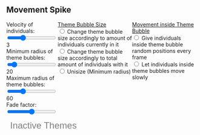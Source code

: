 ## Movement Spike

<div id="upperPanel" class="flexRow">
  <div class="slidecontainer" height="30px">
    <div class="float-left">
      Velocity of individuals: 
      <input type="range" min="0" max="10" value="3" step="1" class="slider" id="velocity-slider">
    </div>
    <div id="velocity-text">
      3
    </div>
    <div class="float-left">
      Minimum radius of theme bubbles: 
      <input type="range" min="1" max="200" value="20" step="1" class="slider" id="min-radius-slider">
    </div>
    <div id="min-radius-text">
      20
    </div>
    <div class="float-left">
      Maximum radius of theme bubbles: 
      <input type="range" min="1" max="200" value="60" step="1" class="slider" id="max-radius-slider">
    </div>
    <div id="max-radius-text">
      60
    </div>
    <div class="float-left">
      Fade factor: 
      <input type="range" min="0" max="100" value="50" step="1" class="slider" id="fade-factor-slider">
      </div>
  </div>
  <div id="preferencePanel" class="flexRow"> 
    <div id="themeBubbleSizeSelect">
    <u> Theme Bubble Size </u> <br>
      <input type="radio" id="singleTheme" name="singleTheme" value="singleTheme">
      <label for="singleTheme"> Change theme bubble size accordingly to amount of individuals currently in it</label><br>
      <input type="radio" id="totalCountTheme" name="totalCountTheme" value="totalCountTheme">
      <label for="totalCountTheme"> Change theme bubble size accordingly to total amount of individuals with it</label><br>
      <input type="radio" id="unisize" name="unisize" value="unisize">
      <label for="unisize"> Unisize (Minimum radius)</label><br>
    </div>
    <div id="movementInsideThemeBubble">
    <u> Movement inside Theme Bubble </u> <br>
      <input type="radio" id="randomMovement" name="randomMovement" value="randomMovement">
      <label for="randomMovement"> Give individuals inside theme bubble random positions every frame </label><br>
      <input type="radio" id="smallMovement" name="smallMovement" value="smallMovement">
      <label for="smallMovement"> Let individuals inside theme bubbles move slowly</label><br>
    </div>
  </div>
</div>

<div id="divCanvas">
    <svg id="not-active">
      <text x=10 y=25 style="fill:grey; font-family: Arial; font-size: 24px"> Inactive Themes </text>
    </svg>
 </div>
  <canvas id="my-canvas"></canvas>
  <svg id="svg"></svg>
</div>



<style>
circle, .circle {
	fill: #b36;
	fill-opacity: 0.8;
}

.circleForm {
  opacity: 0.4;
}


.flexColumn {
  display: flex;
  flex-direction: column;
}

.flexRow {
  display: flex;
  flex-direction: row;
}

.float-left {
  float: left;
}

.slidecontainer {
  padding-bottom: 10px;
}

#activate-themes-select option {
    font-size: 16px;
    padding: 5px;
    background: #ffffff;
}
</style>

<script>
import { AVFParser } from "https://lively-kernel.org/voices/parsing-data/avf-parser.js"
import d3 from "src/external/d3.v5.js";
import { ReGL } from "./movement-regl-point-wrapper.js"

// Draw svg constants
const MAX_WIDTH = 1600
const MAX_HEIGHT = 800
const Z_INDEX = 5

// Point constants
const POINT_SIZE = 7

// Center constants
var CENTER_RADIUS = 50
var MAX_RADIUS = 50
var inactive_radius = 35

// Movement constants
var STEP_SIZE = 4

var divCanvas = lively.query(this, "#divCanvas")
var canvas = lively.query(this, "#my-canvas")
canvas.width = MAX_WIDTH
canvas.height = MAX_HEIGHT
canvas.style.position = "absolute"
//const canvas = this.parentElement.querySelector('canvas')
//const ctx = canvas.getContext('2d')

var svg = lively.query(this, '#svg')
svg.style.position = "absolute"
svg.style.width = MAX_WIDTH
svg.style.height = MAX_HEIGHT
svg.style.zIndex = Z_INDEX

var activeDrawBorders = {min_width: MAX_WIDTH * 0.2, max_width: MAX_WIDTH, min_height: 0, max_height: MAX_HEIGHT }
var inactiveDrawBorders = {min_width: 10, max_width: MAX_WIDTH * 0.2, min_height: 20 + inactive_radius, max_height: MAX_HEIGHT }

var themesDict = {}


var notActiveSvg = lively.query(this, "#not-active")
//notActiveSvg.style.width = "auto"
notActiveSvg.style.position = "absolute"
notActiveSvg.style.float = "left"
notActiveSvg.style.height = MAX_HEIGHT
notActiveSvg.style.width = MAX_WIDTH * 0.2 + "px"
notActiveSvg.margin = "10px"
notActiveSvg.style.border = "1px dashed black"


var velocitySlider = lively.query(this, "#velocity-slider")
var velocityText = lively.query(this, "#velocity-text")

var minRadiusSlider = lively.query(this, "#min-radius-slider")
var minRadiusText = lively.query(this, "#min-radius-text")

var maxRadiusSlider = lively.query(this, "#max-radius-slider")
var maxRadiusText = lively.query(this, "#max-radius-text")

var fadeFactorSlider = lively.query(this, "#fade-factor-slider")


var singleThemeBubbleSize = lively.query(this, '#singleTheme')
var totalCountThemeBubbleSize = lively.query(this, '#totalCountTheme')
var themeBubbleSizeSelect = lively.query(this, '#themeBubbleSizeSelect')
var unisizeThemeBubbleSize = lively.query(this, "#unisize")
unisizeThemeBubbleSize.checked = true

var randomMovementSelect = lively.query(this, "#randomMovement")
randomMovementSelect.checked = true
var smallMovementSelect = lively.query(this, "#smallMovement")

var d3Svg = d3.select(svg)
var width = svg.width
var height = svg.height

var curThemeBubbleSizeStyle = "unisize"
var curInsideThemeBubbleStrategy = "randomMovement"

var fadeFactor = 50
var maximumWaitTime = 1000 // 1 sec - for one aging step 


// initialize context

var world = this
var context = canvas.getContext("webgl") 

// initialize helper objects

var regl = new ReGL(context)

var fbo = regl.regl.framebuffer({
    width: MAX_WIDTH,
    height: MAX_HEIGHT,
    colorFormat: 'rgba',
    depth: false,
    stencil: false,
  })
  
var pastFbo = regl.regl.framebuffer({
    width: MAX_WIDTH,
    height: MAX_HEIGHT,
    colorFormat: 'rgba',
    depth: false,
    stencil: false,
  })
  
  
const drawFbo = regl.regl({
    framebuffer: fbo,
    frag: `
      precision mediump float;
      varying vec4 fragColor;
      
      void main () {
        float r = 0.0, delta = 0.0, alpha = 1.0;
        vec2 cxy = 2.0 * gl_PointCoord - 1.0;
        r = dot(cxy, cxy);

        if (r > 1.0) {
          discard;
         //gl_FragColor = vec4(0.0,0.0,0.0, 0.2);
        //} else if (r > 0.8) {
          //gl_FragColor = vec4(0.0, 0.0, 0.0, 1);
        } else {
          gl_FragColor = vec4(fragColor[0], fragColor[1], fragColor[2], 0.5);
        }
      }`,
    vert: `
      precision mediump float;
      attribute vec2 position;
      attribute float pointWidth;
      attribute vec4 color;

      varying vec4 fragColor;
      uniform float stageWidth;
      uniform float stageHeight;

      // helper function to transform from pixel space to normalized
      // device coordinates (NDC). In NDC (0,0) is the middle,
      // (-1, 1) is the top left and (1, -1) is the bottom right.
      // Stolen from Peter Beshai's great blog post:
      // http://peterbeshai.com/beautifully-animate-points-with-webgl-and-regl.html
      vec2 normalizeCoords(vec2 position) {
        // read in the positions into x and y vars
        float x = position[0];
        float y = position[1];

        return vec2(
          2.0 * ((x / stageWidth) - 0.5),
          // invert y to treat [0,0] as bottom left in pixel space
          -(2.0 * ((y / stageHeight) - 0.5)));
      }

      void main () {
        gl_PointSize = pointWidth;
        gl_Position = vec4(normalizeCoords(position), 0, 1);
        fragColor = color;
      }`,
      attributes: {
        position: function(context, props) {
          return props.points.map(function(point) {
            return [point.drawing.x, point.drawing.y];
          });
        },
        color: function(context, props) {
          return props.points.map(function(point) {
            let c = point.drawing.color
            return [c.r/255.0, c.g/255.0, c.b/255.0, c.opacity];
          });
        },
        pointWidth: function(context, props) {
          return props.points.map(function(point) {
            return point.drawing.size;
          });
        }
      },

      uniforms: {
        stageWidth: regl.regl.context("drawingBufferWidth"),
        stageHeight: regl.regl.context("drawingBufferHeight"),
      },

      count: function(context, props) {
        return props.points.length;
      },
      primitive: "points"
      
  })


const saveToPastBuffer = regl.regl({
    framebuffer: pastFbo,
    frag: `
    precision mediump float;
    uniform sampler2D texture;
    uniform float opacity;
    varying vec2 uv;
    void main () {
    
      gl_FragColor = vec4(floor(255.0 * texture2D(texture,uv) * opacity) / 255.0);
    }`,

    vert: `
    precision mediump float;
    attribute vec2 position;
    varying vec2 uv;
    void main () {
      uv = vec2(1.0 - position.x, 1.0 - position.y);
      gl_Position = vec4(1.0 - 2.0 * position, 0, 1);
    }`,

    attributes: {
      position: [
        -2, 0,
        0, -2,
        2, 2]
    },
    uniforms: {
      texture: fbo,
      opacity: regl.regl.prop('opacity')
    },
    count: 3    
})
  
const drawBuffer = (sourceBuffer, targetBuffer) => regl.regl({
    framebuffer: targetBuffer,
    frag: `
    precision mediump float;
    uniform sampler2D texture;
    varying vec2 uv;
    void main () {
      gl_FragColor = texture2D(texture, uv);
    }`,

    vert: `
    precision mediump float;
    attribute vec2 position;
    varying vec2 uv;
    void main () {
      uv = vec2(1.0 - position.x, 1.0 - position.y);
      gl_Position = vec4(1.0 - 2.0 * position, 0, 1);
    }`,

    attributes: {
      position: [
        -2, 0,
        0, -2,
        2, 2]
    },

    uniforms: {
      texture: sourceBuffer
    },
    count: 3    
})

const clearBuffer = (buffer) => regl.regl.clear({
        color: [1.0, 1.0, 1.0, 1.0],
        depth: 1,
        stencil: 0,
        framebuffer: buffer
  })

const clearCanvas = clearBuffer(pastFbo)
const drawPastToCurrent = drawBuffer(pastFbo, fbo)
const drawCurrentToScreen = drawBuffer(fbo, null)

var node
var themes
var activeThemeCounts = {}
var individuals = []

velocitySlider.oninput = function() {
  let value = this.value
  velocityText.innerHTML = value
  STEP_SIZE = +value
};

minRadiusSlider.oninput = function() {
  let value = this.value
  minRadiusText.innerHTML = value
  CENTER_RADIUS = +value
  updateNodes()
};

maxRadiusSlider.oninput = function() {
  let value = this.value
  maxRadiusText.innerHTML = value
  MAX_RADIUS = +value
  updateNodes()
};

fadeFactorSlider.oninput = function() {
  let value = this.value
  fadeFactor = +value
};

singleThemeBubbleSize.onclick = function(){
  if (singleThemeBubbleSize.checked) {
    curThemeBubbleSizeStyle = "singleTheme"
    totalCountThemeBubbleSize.checked = false
    unisizeThemeBubbleSize.checked = false
  } else {
    curThemeBubbleSizeStyle = "unisize"
    unisizeThemeBubbleSize.checked = true
  }
  updateNodes()
};

totalCountThemeBubbleSize.onclick = function(){
debugger
  if (totalCountThemeBubbleSize.checked) {
    curThemeBubbleSizeStyle = "totalCountTheme"
    singleThemeBubbleSize.checked = false
    unisizeThemeBubbleSize.checked = false
  } else {
    curThemeBubbleSizeStyle = "unisize"
    unisizeThemeBubbleSize.checked = true
  }
  updateNodes()
};

unisizeThemeBubbleSize.onclick = function(){
  if (unisizeThemeBubbleSize.checked) {
    curThemeBubbleSizeStyle = "unisize"
    singleThemeBubbleSize.checked = false
    totalCountThemeBubbleSize.checked = false
  } else {
    unisizeThemeBubbleSize.checked = true
    lively.notify("To disable unisize Theme Bubble Size select other Theme Bubble Size option.")
  }
  updateNodes()
}

randomMovementSelect.onclick = function(){
  if (randomMovementSelect.checked) {
    curInsideThemeBubbleStrategy = "randomMovement"
    smallMovementSelect.checked = false
  } else {
    curInsideThemeBubbleStrategy = "smallMovement"
    smallMovementSelect.checked = true
  }
};

smallMovementSelect.onclick = function(){
  if (smallMovementSelect.checked) {
    curInsideThemeBubbleStrategy = "smallMovement"
    randomMovementSelect.checked = false
  } else {
    curInsideThemeBubbleStrategy = "randomMovement"
    randomMovementSelect.checked = true
  }
};


 
(async () => {
  let data = await AVFParser.loadCovidSomDataMessageThemes();
  debugger
  individuals = data
  let points = initData(individuals)
  /*for (var i = 0; i < 20; i++) {
    individuals = individuals.concat(data)
  }*/
  debugger
  themes = individuals.map( individual => individual.themes['L3'])
  themes = [...new Set(themes.flat())]
  themes.push("no_active_theme")
  
  themes.forEach(theme => {
    themesDict[theme] = getRandomCoords(inactiveDrawBorders.min_width, inactiveDrawBorders.max_width, inactiveDrawBorders.min_height, inactiveDrawBorders.max_height)
    themesDict[theme]["theme"] = theme
    themesDict[theme]["active"] = false
    themesDict[theme]["radius"] = themesDict[theme].active ? CENTER_RADIUS : inactive_radius
    themesDict[theme]["grouped"] = false
    themesDict[theme]["group"] = false
    themesDict[theme]["tag"] = ""
  })
  
  activeThemeCounts = calculateActiveThemeCounts(themes, individuals)

  updateNodes()
  
  
  let newTargetPosBuffer = {}
  let curTargetPosBuffer = {}
  
  let counter = 0;
  var last_time = performance.now()
  var time_now
  var opacity = 1.0

  regl.regl.frame(({time}) => {
    if (!lively.isInBody(divCanvas)) return;
    
    // 1. clear buffers. somehow the points get really jumbled up and disappear when fbo is cleared too quickly (needs some testing, maybe adding depth and stencil resolved it)
    if (counter >= 3) {
      clearBuffer(fbo)
      counter = 0
    }
    counter++
    
    regl.regl.clear({color: [1.0, 1.0, 1.0, 1.0]})

    
    // 2. load pastFbo to fbo
    fbo.use(() => {
      drawPastToCurrent()    
    })
    
    // 3. draw new points to fbo
    drawPointsWithNewCoordinates(points, newTargetPosBuffer, curTargetPosBuffer)


    // 4. draw fbo to screen
    drawCurrentToScreen()
    
    time_now = performance.now()
    if (fadeFactor == 0) {
      opacity = 1.0
    } else if (fadeFactor == 100) {
      opacity = 0.0
    } else if (time_now - last_time > maximumWaitTime - fadeFactor * 100) {
      last_time = time_now
      opacity = 0.99
    } else {
      opacity = 1.0
    }
    
    
    // 5. put fbo to pastFbo and update transparency
    pastFbo.use(() => {
      saveToPastBuffer({
        opacity: opacity
      })    
    })
    
    
  })
})();



function calculateActiveThemeCounts(themes, individuals) {

  let activeThemeCounts = {}
  let activeThemes = Object.keys(themesDict).filter(isActive)
  activeThemes.forEach( theme => activeThemeCounts[theme] = {})
  individuals.forEach( individual => {
    let individualActiveThemes = individual.themes.L3.filter(isActive)
    individualActiveThemes.forEach( theme => {
      activeThemeCounts[theme].totalCount = (activeThemeCounts[theme].totalCount || 0) + 1
      activeThemeCounts.totalCount = (activeThemeCounts.totalCount || 0) + 1
    })
    if (individualActiveThemes.length == 1) {
      activeThemeCounts[individualActiveThemes[0]].singleCount = (activeThemeCounts[individualActiveThemes[0]].singleCount || 0) + 1
    }
    
  })
  return activeThemeCounts
}

function getOverlayingThemes(ontopTheme) {
  let overlayingThemes = []
  Object.keys(themesDict).forEach(theme => {
    if (themesDict[theme].group) return
    let d = calculateDistance(theme, ontopTheme)
    if (d <= themesDict[theme].radius + themesDict[ontopTheme].radius) {
      overlayingThemes.push(theme)
    }
  })
  return overlayingThemes
}

function calculateDistance(theme1, theme2) {
  return Math.hypot(themesDict[theme2].x - themesDict[theme1].x, themesDict[theme2].y - themesDict[theme1].y)
}

function groupThemes(groupThemes) {
  groupThemes.forEach(theme => {
    if (themesDict[theme].grouped) deactivateThemeGroup(getGroup(theme))
    themesDict[theme].grouped = true
    themesDict[theme].active = true
  })
  activeThemeCounts = calculateActiveThemeCounts(themes, individuals)
  createJoinedTheme(groupThemes)
  updateGroupedThemeActiveThemeCount(groupThemes)
  updateNodes()
}

function getGroup(theme){
  let group
  Object.keys(themesDict).forEach(themeKey =>{
    if (themesDict[themeKey].group && themeKey.includes(theme)) group = themeKey
  })
  return (group || theme)
}

function createJoinedTheme(joinThemes){
  joinThemes.sort()
  let key = joinThemes.join(",")
  let activeTheme = joinThemes.find(theme => inside({x: themesDict[theme].x, y: themesDict[theme].y}, activeDrawBorders))
  themesDict[key] = {x: themesDict[activeTheme].x, y: themesDict[activeTheme].y}
  themesDict[key]["theme"] = key
  themesDict[key]["active"] = true
  themesDict[key]["radius"] = CENTER_RADIUS
  themesDict[key]["grouped"] = false
  themesDict[key]["tag"] = ""
  themesDict[key]["group"] = true
  joinThemes.forEach(theme => {
    themesDict[theme].x = themesDict[key].x
    themesDict[theme].y = themesDict[key].y
  })
}

function updateGroupedThemeActiveThemeCount(groupedThemes) {
  groupedThemes.sort()
  let key = groupedThemes.join(",")
  activeThemeCounts[key] = {totalCount: 0, singleCount: 0}
  groupedThemes.forEach(theme => {
    activeThemeCounts[key].totalCount += activeThemeCounts[theme].totalCount
    activeThemeCounts[key].singleCount += activeThemeCounts[theme].singleCount
  })
}

function activateTheme(theme, updateCoordinates = true) {

  if (updateCoordinates) {
    updateCoordinatesTheme(theme, activeDrawBorders)
  }
  themesDict[theme].active = true
  updateNodes()
}



function deactivateTheme(theme, updateCoordinates = true) { 
  if (!themesDict[theme]) return
  if (themesDict[theme].group) {
    deactivateThemeGroup(theme, updateCoordinates)
    return
  } 
  if (updateCoordinates) {
    updateCoordinatesTheme(theme, inactiveDrawBorders)
  }
  themesDict[theme].active = false
  updateNodes()
}

function deactivateThemeGroup(theme, updateCoordinates) {
  let groupedThemes = theme.split(",")
  groupedThemes.forEach(groupedTheme => {
    themesDict[groupedTheme].grouped = false
    deactivateTheme(groupedTheme, true)
  })
  deleteThemeGroup(theme)
  updateNodes()
}
/// themes refactoring - checked until here
function deleteThemeGroup(themeGroup) {
  delete themesDict[themeGroup]
}

function updateCoordinatesTheme(theme, drawBorders) {
    let newCoords = getRandomCoords(drawBorders.min_width, drawBorders.max_width, drawBorders.min_height, drawBorders.max_height)
    themesDict[theme].x = newCoords.x
    themesDict[theme].y = newCoords.y
}

function updateCoordinatesThemesInCircle(themes) {
  let count = themes.length
  let angle = (2 * Math.PI) / count
  let middlePoint = calculateMiddlePointOfDrawBorders(activeDrawBorders)
  let radius = calculateRadiusOfDrawBorders(activeDrawBorders, 0.5)
  
  for (var i = 0; i < count; i++) {
    let curAngle = i * angle
    let x = middlePoint.x + radius * Math.cos(curAngle)
    let y = middlePoint.y + radius * Math.sin(curAngle)
    themesDict[themes[i]].x = x
    themesDict[themes[i]].y = y
  }
  updateNodes()
}

function calculateMiddlePointOfDrawBorders(drawBorders) {
  return {x: drawBorders.min_width + (drawBorders.max_width - drawBorders.min_width) / 2, y: drawBorders.min_height + (drawBorders.max_height - drawBorders.min_height) / 2}
}

function calculateRadiusOfDrawBorders(drawBorders, factor = 1) {
  let minDist = drawBorders.max_height - drawBorders.min_height < drawBorders.max_width - drawBorders.min_width ? drawBorders.max_height - drawBorders.min_height : drawBorders.max_width - drawBorders.min_height
  return (minDist / 2) * factor
}

function inside(position, drawBorders) {
  return (position.x >= drawBorders.min_width && position.x <= drawBorders.max_width && position.y >= drawBorders.min_height && position.y <= drawBorders.max_height)
}

function updateThemeRadius(sizeStyle = "unisize") {

  activeThemeCounts = calculateActiveThemeCounts(themes, individuals)
  let radiusFunc = unisizeRadius
  if (sizeStyle == "singleTheme") {
    radiusFunc = calculateSingleThemeRadius
  } else if (sizeStyle == "totalCountTheme") {
    radiusFunc = calculateTotalCountThemeRadius
  }
  //debugger
  Object.keys(themesDict).forEach( theme =>
    themesDict[theme]["radius"] = radiusFunc(theme)
  )
  
}

let unisizeRadius = function(theme) {
  if (!isActive(theme)) return inactive_radius
  return CENTER_RADIUS
}

let calculateSingleThemeRadius = function(theme) {
  if (!isActive(theme)) return inactive_radius
  return CENTER_RADIUS + (MAX_RADIUS - CENTER_RADIUS) * (activeThemeCounts[theme].singleCount || 0) / activeThemeCounts.totalCount
}

let calculateTotalCountThemeRadius = function(theme) {
  if (!isActive(theme)) return inactive_radius
  return CENTER_RADIUS + (MAX_RADIUS - CENTER_RADIUS) * activeThemeCounts[theme].totalCount / activeThemeCounts.totalCount
}

function updateNodes(sizeStyle = "unisize") {
  
  updateThemeRadius(curThemeBubbleSizeStyle)
  //debugger
  
  let d3Centers = Object.keys(themesDict).map(theme => themesDict[theme])
  
  node = d3Svg
    .selectAll(".circle")
    .data(d3Centers)
    
    
  node.exit().remove()
    
  var enter = node.enter()
    .append("g")
    .classed('circle', true)
    .attr("transform", function(d) { return 'translate('+ [d.x, d.y] + ')' })

  enter
    .append("circle")
    .classed("circleForm", true)
    .style("stroke-width", 2)
    .on("dblclick", function(d) {return d.active? deactivateTheme(d.theme) : activateTheme(d.theme)})
    .on("contextmenu", function (d, i) {
            d3.event.preventDefault();
            groupThemes(getOverlayingThemes(d.theme))
    })
    
  enter
    .append("text")
    .classed("circleText", true)
    .attr("text-anchor", "middle")
    .attr("alignment-baseline", "hanging")
    .text(function(d) {return (d.tag != "") ? d.tag : d.theme})
      
  node = node.merge(enter)
    .attr("transform", function(d) { return 'translate('+ [d.x, d.y] + ')' })
  
  
    
  node
    .selectAll('.circleForm')
    .attr("r", function(d) {return d.radius})
    .style("opacity", function(d) {return d.grouped ? 0.0 : 0.4})
    .style("fill", function(d) {return d.active ? "red" : "grey"}) 
    .style("stroke", function(d) {return d.active ? "darkred" : "black"})
  
  node
    .selectAll('.circleText')
    .style("opacity", function(d) {return d.grouped ? 0.0 : 1.0})
    .attr('dy', function(d){return d.radius})
    .style("fill", function(d) {return d.active ? "red" : "grey"})
    
  node.call(drag)
}


function randomFromInterval(min, max) {
  return Math.random() * (max - min) + min
}

function randomIntFromInterval(min, max) {
  return Math.floor(randomFromInterval(min, max))
}

function getRandomCoords(min_width = 0, max_width = MAX_WIDTH, min_height = 0, max_height = MAX_HEIGHT) {
  return {x: randomIntFromInterval(min_width, max_width), y: randomIntFromInterval(min_height, max_height)}
}

function initData(data) {
  let result = data
  
  for (var i = 0; i < result.length; i++) {
    let x = randomIntFromInterval(2 * CENTER_RADIUS, MAX_WIDTH - 2 * CENTER_RADIUS)
    let y = randomIntFromInterval(2 * CENTER_RADIUS, MAX_HEIGHT - 2 * CENTER_RADIUS)
    let c = d3.rgb(255,0,0)
    c["opacity"] = 1
    result[i]["drawing"] = {
      id: i,
      y: y,
      x: x,
      sy: y,
      sx: x,
      highlighted: false,
      size: POINT_SIZE,
      color: c,
      defaultColor: d3.rgb(255,0,0),
      nextThemePointDestination: 0
    };
  }
  
  return result

}

const drawPointsWithNewCoordinates = (points, newTargetPosBuffer, curTargetPosBuffer) => { 
  
  points.forEach((point) => {
      let newTargetPosition = getTargetPosition(points, point, STEP_SIZE, newTargetPosBuffer, curTargetPosBuffer)
      point.drawing.x = newTargetPosition.x
      point.drawing.y = newTargetPosition.y
  });
  
  fbo.use(() => {
    drawFbo({
      points: points
    })
  })
}

function reachedTargetPos(targetPos, point, stepsize) {
  return Math.abs(targetPos.x - point.drawing.x) <= themesDict[getTargetTheme(point)].radius && Math.abs(targetPos.y - point.drawing.y) <= themesDict[getTargetTheme(point)].radius
}

function getTargetTheme(point) {
  return point.themes.L3[point.drawing.nextThemePointDestination]
}

function getNextThemePointIndex(point) {
  //return randomIntFromInterval(0, point.themes.L3.length - 1)
  return (point.drawing.nextThemePointDestination + 1) % point.themes.L3.length
}

function getTargetPosByTheme(point) {
  return themesDict[point.themes.L3[point.drawing.nextThemePointDestination]]
}

const isActive = (theme) => themesDict[theme].active

function getTargetPosition(points, point, stepsize, newTargetPosBuffer, curTargetPosBuffer) {
  
  // question 2
  let curTargetPos = getTargetPosByTheme(point)
  
  //question 1
  
  let activeThemes = point.themes.L3.filter(isActive)
  
  if (activeThemes.length == 0) {
    newTargetPosBuffer.x = themesDict["no_active_theme"].x
    newTargetPosBuffer.y = themesDict["no_active_theme"].y
    return newTargetPosBuffer
  }
  
  if (activeThemes.length == 1 && reachedTargetPos(curTargetPos, point, stepsize)) {
  return updateTargetPosBufferInsideThemeBubble(newTargetPosBuffer, curTargetPos, point, activeThemes)
  } else if (!isActive(point.themes.L3[point.drawing.nextThemePointDestination]) || reachedTargetPos(curTargetPos, point, stepsize)) {
    point.drawing.nextThemePointDestination = getNextThemePointIndex(point)
  }

  let xDiff = Math.abs(curTargetPos.x - point.drawing.x)
  let yDiff = Math.abs(curTargetPos.y - point.drawing.y)
  let alpha = 5.0
  
  if (xDiff > yDiff) {
    if (curTargetPos.x - point.drawing.x > 0) {
      newTargetPosBuffer.x = point.drawing.x + stepsize;
    } else {
      newTargetPosBuffer.x = point.drawing.x - stepsize;
    }
    if (curTargetPos.y - point.drawing.y > 0) {
      newTargetPosBuffer.y = point.drawing.y + stepsize * (yDiff / xDiff) * Math.random() * alpha;
    } else {
      newTargetPosBuffer.y = point.drawing.y - stepsize * (yDiff / xDiff) * Math.random() * alpha;
    }
  } else {   
    if (curTargetPos.x - point.drawing.x > 0) {
      newTargetPosBuffer.x = point.drawing.x + stepsize * (xDiff / yDiff) * Math.random() * alpha;
    } else {
      newTargetPosBuffer.x = point.drawing.x - stepsize * (xDiff / yDiff) * Math.random() * alpha;
    }
    if (curTargetPos.y - point.drawing.y > 0) {
      newTargetPosBuffer.y = point.drawing.y + stepsize;
    } else {
      newTargetPosBuffer.y = point.drawing.y - stepsize;
    }
  }
  
  return newTargetPosBuffer
}

function updateTargetPosBufferInsideThemeBubble(newTargetPosBuffer, curTargetPosBuffer, point, activeThemes) {
  if (curInsideThemeBubbleStrategy == "randomMovement") {
    return updateTargetPosInsideThemeBubbleRandom(newTargetPosBuffer, curTargetPosBuffer, point, activeThemes)
  } else if (curInsideThemeBubbleStrategy == "smallMovement") {
    return updateTargetPosInsideThemeBubbleSmallMovement(newTargetPosBuffer, curTargetPosBuffer, point, activeThemes)
  } else {
    lively.notify("No known updateTargetPosBufferInsideThemeBubble strategy given, curInsideThemeBubbleStartegy >>>", curInsideThemeBubbleStrategy)
  }
}

function updateTargetPosInsideThemeBubbleSmallMovement(newTargetPosBuffer, curTargetPosBuffer, point, activeThemes) {
    let inner_radius = 1 //CENTER_RADIUS * 0.8
    let r = Math.sqrt(inner_radius * Math.random())
    let theta = Math.random() * Math.PI * 2;
    newTargetPosBuffer.x = point.drawing.x + r * Math.cos(theta)
    newTargetPosBuffer.y = point.drawing.y + r * Math.sin(theta)
    return newTargetPosBuffer
}

function updateTargetPosInsideThemeBubbleRandom(newTargetPosBuffer,curTargetPosBuffer, point, activeThemes) {
    let inner_radius = themesDict[activeThemes.first].radius * 0.7
    let r = inner_radius * Math.random()
    let theta = Math.random() * Math.PI * 2;
    
    newTargetPosBuffer.x = curTargetPosBuffer.x + r * Math.cos(theta)
    newTargetPosBuffer.y = curTargetPosBuffer.y + r * Math.sin(theta)
    return newTargetPosBuffer
}

function updateTargetPosInsideThemeBubbleLeosStrategy(newTargetPosBuffer, curTargetPosBuffer, point, activeThemes) {
    newTargetPosBuffer.x = point.drawing.x + r * Math.cos(theta)
    newTargetPosBuffer.y = point.drawing.y + r * Math.sin(theta)
    curTargetPosBuffer.x = point.drawing.x + CENTER_RADIUS * Math.cos(theta)
    curTargetPosBuffer.y = point.drawing.y + CENTER_RADIUS * Math.sin(theta)
  
}

var drag = d3.drag().on("drag", function(d, i) {
  clearBuffer(pastFbo)
  
  var dx = d3.event.dx, dy = d3.event.dy
  var newPos = {x: d.x + dx, y: d.y + dy}

  if (inside(newPos, activeDrawBorders) && !d.active) {
    activateTheme(d.theme, false)
  } else if (inside(newPos, inactiveDrawBorders) && d.active) {
    deactivateTheme(d.theme, false)
  } else if (!inside(newPos, activeDrawBorders) && !inside(newPos, inactiveDrawBorders)) {
    return;
  } 
  if (!themesDict[d.theme]) return
  
  d.x += dx
  d.y += dy
  themesDict[d.theme].x = d.x
  themesDict[d.theme].y = d.y
  d.theme.split(",").forEach(theme => {
    themesDict[theme].x = d.x
    themesDict[theme].y = d.y
  })
  d3.select(this).attr("transform", "translate(" + [d.x, d.y] + ")" )
})


</script>